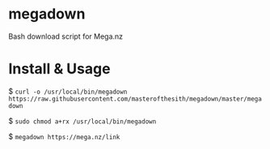 # megadown
Bash download script for Mega.nz

# Install & Usage
$ `curl -o /usr/local/bin/megadown https://raw.githubusercontent.com/masterofthesith/megadown/master/megadown`

$ `sudo chmod a+rx /usr/local/bin/megadown`

$ `megadown https://mega.nz/link`

